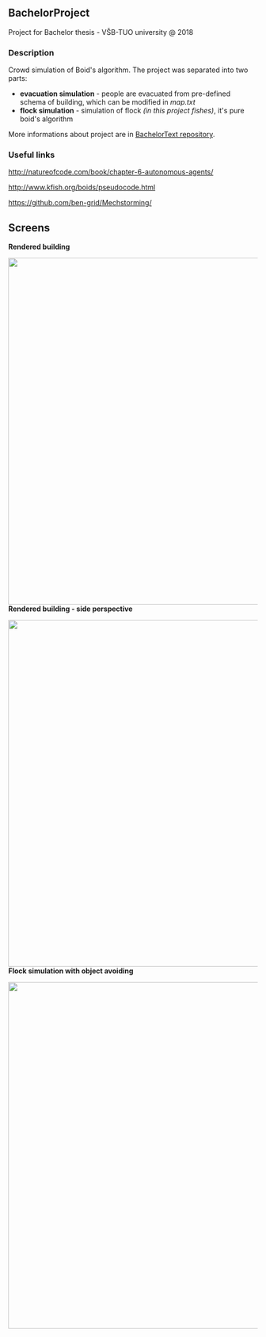 ## BachelorProject
Project for Bachelor thesis - VŠB-TUO university @ 2018

### Description
Crowd simulation of Boid's algorithm. The project was separated into two parts:
* **evacuation simulation** - people are evacuated from pre-defined schema of building, which can be modified in *map.txt*
* **flock simulation** - simulation of flock *(in this project fishes)*, it's pure boid's algorithm

More informations about project are in [BachelorText repository](https://github.com/pr033r/BachelorText/blob/master/main.pdf).

### Useful links
http://natureofcode.com/book/chapter-6-autonomous-agents/

http://www.kfish.org/boids/pseudocode.html

https://github.com/ben-grid/Mechstorming/

## Screens

<b>Rendered building</b><br>

<a href="url"><img src="http://adam-lasak.xf.cz/w/bachelor-images/newscreen2.jpg" align="left" width="700" ></a>

<br>
<b>Rendered building - side perspective</b><br>

<a href="url"><img src="http://adam-lasak.xf.cz/w/bachelor-images/newscreen3.jpg" align="left" width="700" ></a>

<br>
<b>Flock simulation with object avoiding</b><br>

<a href="url"><img src="http://adam-lasak.xf.cz/w/bachelor-images/new_fish4.jpg" align="left" width="700" ></a>
